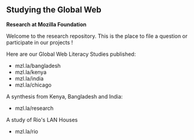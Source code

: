 ## Studying the Global Web
**Research at Mozilla Foundation**

Welcome to the research repository. This is the place to file a question or participate in our projects !

Here are our Global Web Literacy Studies published: 

* mzl.la/bangladesh
* mzl.la/kenya
* mzl.la/india
* mzl.la/chicago

A synthesis from Kenya, Bangladesh and India: 
* mzl.la/research

A study of Rio's LAN Houses 
* mzl.la/rio

